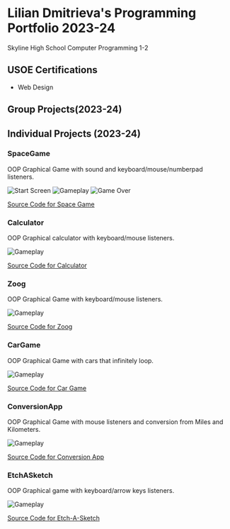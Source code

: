# Lilian Dmitrieva's Programming Portfolio 2023-24
Skyline High School Computer Programming 1-2

## USOE Certifications
* Web Design
## Group Projects(2023-24)

## Individual Projects (2023-24)


### SpaceGame
OOP Graphical Game with sound and keyboard/mouse/numberpad listeners.

![Start Screen](https://github.com/LilianDm/programmingportfolio/blob/main/images/sp3.png?raw=true)
![Gameplay](https://github.com/LilianDm/programmingportfolio/blob/main/images/sg1.png?raw=true)
![Game Over](https://github.com/LilianDm/programmingportfolio/blob/main/images/sg2.png?raw=true)

[Source Code for Space Game](https://github.com/LilianDm/programmingportfolio/blob/main/src/SpaceGame.zip)

### Calculator
OOP Graphical calculator with keyboard/mouse listeners.

![Gameplay](https://github.com/LilianDm/programmingportfolio/blob/main/images/calc.png?raw=true)

[Source Code for Calculator](https://github.com/LilianDm/programmingportfolio/blob/main/src/CalcKeyboard.zip)

### Zoog
OOP Graphical Game with keyboard/mouse listeners.

![Gameplay](https://github.com/LilianDm/programmingportfolio/blob/main/images/zg1.png?raw=true)

[Source Code for Zoog](https://github.com/LilianDm/programmingportfolio/blob/main/src/Zoog.zip)

### CarGame
OOP Graphical Game with cars that infinitely loop.

![Gameplay](https://github.com/LilianDm/programmingportfolio/blob/main/images/cg1.png?raw=true)

[Source Code for Car Game](https://github.com/LilianDm/programmingportfolio/blob/main/src/MakingCars%202.zip)

### ConversionApp
OOP Graphical Game with mouse listeners and conversion from Miles and Kilometers.

![Gameplay](https://github.com/LilianDm/programmingportfolio/blob/main/images/cvapp1.png?raw=true)

[Source Code for Conversion App](https://github.com/LilianDm/programmingportfolio/blob/main/src/ConversionApp.zip)

### EtchASketch
OOP Graphical game with keyboard/arrow keys listeners.

![Gameplay](https://github.com/LilianDm/programmingportfolio/blob/main/images/line-002307.png?raw=true)

[Source Code for Etch-A-Sketch](https://github.com/LilianDm/programmingportfolio/blob/main/src/EtchASketch.zip)
